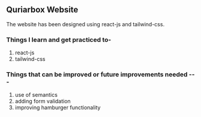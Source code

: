 ## Quriarbox Website
The website has been designed using react-js and tailwind-css.

### Things I learn and get practiced to-
1. react-js
2. tailwind-css


### Things that can be improved or future improvements needed ---
1. use of semantics 
2. adding form validation
3. improving hamburger functionality
